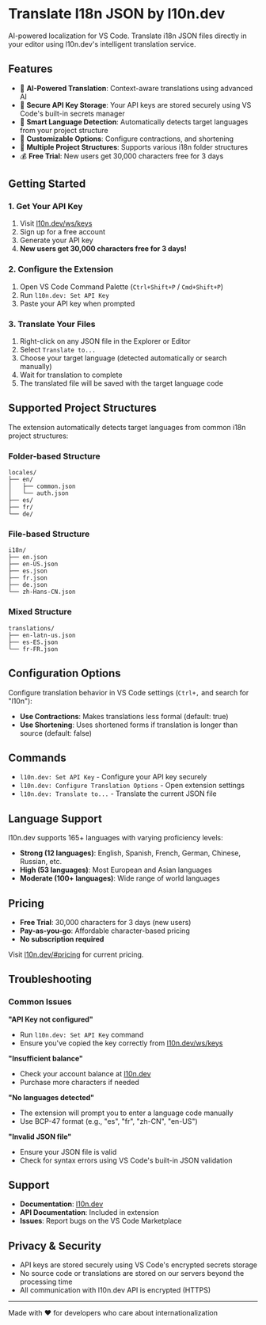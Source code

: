 # Translate I18n JSON by l10n.dev

AI-powered localization for VS Code. Translate i18n JSON files directly in your editor using l10n.dev's intelligent translation service.

## Features

- 🤖 **AI-Powered Translation**: Context-aware translations using advanced AI
- 🔐 **Secure API Key Storage**: Your API keys are stored securely using VS Code's built-in secrets manager
- 🎯 **Smart Language Detection**: Automatically detects target languages from your project structure
- 🔧 **Customizable Options**: Configure contractions, and shortening
- 📁 **Multiple Project Structures**: Supports various i18n folder structures
- 💰 **Free Trial**: New users get 30,000 characters free for 3 days

## Getting Started

### 1. Get Your API Key
1. Visit [l10n.dev/ws/keys](https://l10n.dev/ws/keys)
2. Sign up for a free account
3. Generate your API key
4. **New users get 30,000 characters free for 3 days!**

### 2. Configure the Extension
1. Open VS Code Command Palette (`Ctrl+Shift+P` / `Cmd+Shift+P`)
2. Run `l10n.dev: Set API Key`
3. Paste your API key when prompted

### 3. Translate Your Files
1. Right-click on any JSON file in the Explorer or Editor
2. Select `Translate to...`
3. Choose your target language (detected automatically or search manually)
4. Wait for translation to complete
5. The translated file will be saved with the target language code

## Supported Project Structures

The extension automatically detects target languages from common i18n project structures:

### Folder-based Structure
```
locales/
├── en/
│   ├── common.json
│   └── auth.json
├── es/
├── fr/
└── de/
```

### File-based Structure
```
i18n/
├── en.json
├── en-US.json
├── es.json
├── fr.json
├── de.json
└── zh-Hans-CN.json
```

### Mixed Structure
```
translations/
├── en-latn-us.json
├── es-ES.json
└── fr-FR.json
```

## Configuration Options

Configure translation behavior in VS Code settings (`Ctrl+,` and search for "l10n"):

- **Use Contractions**: Makes translations less formal (default: true)
- **Use Shortening**: Uses shortened forms if translation is longer than source (default: false)

## Commands

- `l10n.dev: Set API Key` - Configure your API key securely
- `l10n.dev: Configure Translation Options` - Open extension settings
- `l10n.dev: Translate to...` - Translate the current JSON file

## Language Support

l10n.dev supports 165+ languages with varying proficiency levels:
- **Strong (12 languages)**: English, Spanish, French, German, Chinese, Russian, etc.
- **High (53 languages)**: Most European and Asian languages
- **Moderate (100+ languages)**: Wide range of world languages

## Pricing

- **Free Trial**: 30,000 characters for 3 days (new users)
- **Pay-as-you-go**: Affordable character-based pricing
- **No subscription required**

Visit [l10n.dev/#pricing](https://l10n.dev/#pricing) for current pricing.

## Troubleshooting

### Common Issues

**"API Key not configured"**
- Run `l10n.dev: Set API Key` command
- Ensure you've copied the key correctly from [l10n.dev/ws/keys](https://l10n.dev/ws/keys)

**"Insufficient balance"**
- Check your account balance at [l10n.dev](https://l10n.dev)
- Purchase more characters if needed

**"No languages detected"**
- The extension will prompt you to enter a language code manually
- Use BCP-47 format (e.g., "es", "fr", "zh-CN", "en-US")

**"Invalid JSON file"**
- Ensure your JSON file is valid
- Check for syntax errors using VS Code's built-in JSON validation

## Support

- **Documentation**: [l10n.dev](https://l10n.dev)
- **API Documentation**: Included in extension
- **Issues**: Report bugs on the VS Code Marketplace

## Privacy & Security

- API keys are stored securely using VS Code's encrypted secrets storage
- No source code or translations are stored on our servers beyond the processing time
- All communication with l10n.dev API is encrypted (HTTPS)

---

Made with ❤️ for developers who care about internationalization
